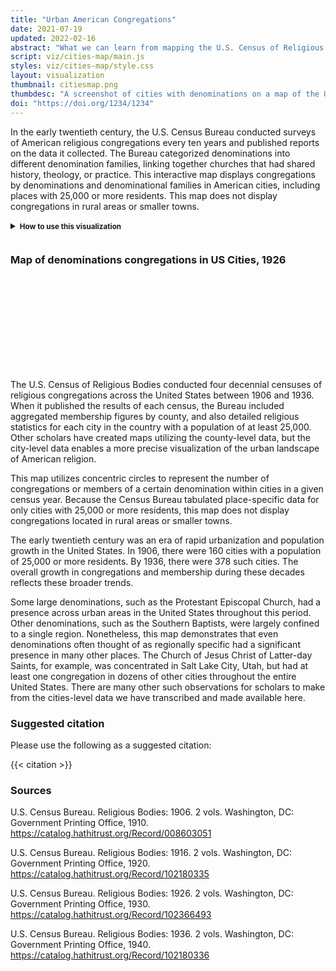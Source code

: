 ```yaml
---
title: "Urban American Congregations"
date: 2021-07-19
updated: 2022-02-16
abstract: "What we can learn from mapping the U.S. Census of Religious Bodies in the United States."
script: viz/cities-map/main.js
styles: viz/cities-map/style.css
layout: visualization
thumbnail: citiesmap.png
thumbdesc: "A screenshot of cities with denominations on a map of the United States."
doi: "https://doi.org/1234/1234"
---
```


In the early twentieth century, the U.S. Census Bureau conducted surveys of American religious congregations every ten years and published reports on the data it collected. The Bureau categorized denominations into different denomination families, linking together churches that had shared history, theology, or practice. This interactive map displays congregations by denominations and denominational families in American cities, including places with 25,000 or more residents. This map does not display congregations in rural areas or smaller towns.

<div class="viz-block grid-x grid-padding-x">
  <div id="controls" class="cell medium-12 xlarge-10 large-offset-1">
    <div class="grid-x grid-padding-x">
      <div class="cell large-12 how-to">
        <p class="instructions">
         <details>
          <summary><strong><small>How to use this visualization</small></strong></summary>
          <p><small>Using data from the published records of the U.S. Census of Religious Bodies, this map shows the number of congregations or members for a specific denomination, represented by a yellow circle, in major cities. You can also view the data for all the congregations within a denomination family, or for every kind of religious group counted by the Census Bureau. The larger the circle, the more churches or members were located in that area. Users can hover over the circle to see more information, including the number of congregations and area denominational membership. The map currently features the data from the 1926 census, and data from other censuses will be added later. The “Select a denomination family” box allows users to choose a specific denomination family to see what denominations are included. The “Select a denomination” box allows the user to choose which denomination will be featured in the map. Click on a point to zoom into that region; click anywhere else to zoom back out.</small></p>
        </details> 
        </p>
      </div>
    </div>
  </div>
  <div class="cell medium-12 xlarge-10 large-offset-1">
    <div class="row menu">
        <div class="columns small-12 medium-6">
            <div id="year-dropdown" class="filterSelection" name="year"></div>
        </div>
        <div class="columns small-12 medium-6">
            <div id="counts-dropdown" class="filterSelection"></div>
        </div>
      </div>
    <div class="row menu">
        <div class="columns small-12 medium-6">
            <div id="denomination-family-dropdown" class="filterSelection"></div>
        </div>
        <div class="columns small-12 medium-6">
          <div id="denomination-dropdown" class="filterSelection"></div>
        </div>
    </div>
  </div>
  <div class="cell medium-12 xlarge-10 large-offset-1">
    <h3 class="graphic-title">Map of <span class="denomination-title">denominations</span> <span class="count-title">congregations</span> in US Cities, <span class="year-title">1926</span></h3>
    <svg id="chrono-map" width="100%"></svg>
  </div>
</div>

The U.S. Census of Religious Bodies conducted four decennial censuses of religious congregations across the United States between 1906 and 1936. When it published the results of each census, the Bureau included aggregated membership figures by county, and also detailed religious statistics for each city in the country with a population of at least 25,000. Other scholars have created maps utilizing the county-level data, but the city-level data enables a more precise visualization of the urban landscape of American religion.

This map utilizes concentric circles to represent the number of congregations or members of a certain denomination within cities in a given census year. Because the Census Bureau tabulated place-specific data for only cities with 25,000 or more residents, this map does not display congregations located in rural areas or smaller towns.

The early twentieth century was an era of rapid urbanization and population growth in the United States. In 1906, there were 160 cities with a population of 25,000 or more residents. By 1936, there were 378 such cities. The overall growth in congregations and membership during these decades reflects these broader trends.

Some large denominations, such as the Protestant Episcopal Church, had a presence across urban areas in the United States throughout this period. Other denominations, such as the Southern Baptists, were largely confined to a single region. Nonetheless, this map demonstrates that even denominations often thought of as regionally specific had a significant presence in many other places. The Church of Jesus Christ of Latter-day Saints, for example, was concentrated in Salt Lake City, Utah, but had at least one congregation in dozens of other cities throughout the entire United States. There are many other such observations for scholars to make from the cities-level data we have transcribed and made available here.

### Suggested citation

Please use the following as a suggested citation:

{{< citation >}}

### Sources

U.S. Census Bureau. Religious Bodies: 1906. 2 vols. Washington, DC: Government Printing Office, 1910. <https://catalog.hathitrust.org/Record/008603051>

U.S. Census Bureau. Religious Bodies: 1916. 2 vols. Washington, DC: Government Printing Office, 1920. <https://catalog.hathitrust.org/Record/102180335>

U.S. Census Bureau. Religious Bodies: 1926. 2 vols. Washington, DC: Government Printing Office, 1930. <https://catalog.hathitrust.org/Record/102366493>

U.S. Census Bureau. Religious Bodies: 1936. 2 vols. Washington, DC: Government Printing Office, 1940. <https://catalog.hathitrust.org/Record/102180336>


